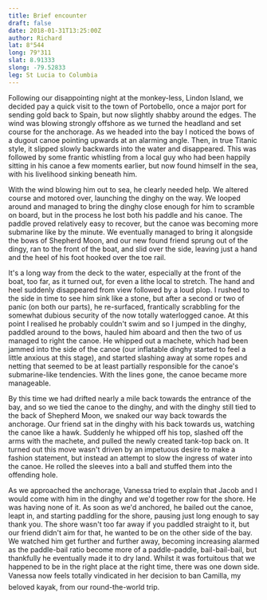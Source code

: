 ```yaml
---
title: Brief encounter
draft: false
date: 2018-01-31T13:25:00Z
author: Richard
lat: 8°544
long: 79°311
slat: 8.91333
slong: -79.52833
leg: St Lucia to Columbia 
---
```

Following our disappointing night at the monkey-less, Lindon Island, we decided pay a quick 
visit to the town of Portobello, once a major port for sending gold back to Spain, but now 
slightly shabby around the edges. The wind was blowing strongly offshore as we turned the 
headland and set course for the anchorage. As we headed into the bay I noticed the bows of 
a dugout canoe pointing upwards at an alarming angle. Then, in true Titanic style, it slipped 
slowly backwards into the water and disappeared. This was followed by some frantic 
whistling from a local guy who had been happily sitting in his canoe a few moments earlier, 
but now found himself in the sea, with his livelihood sinking beneath him.

With the wind blowing him out to sea, he clearly needed help. We altered course and 
motored over, launching the dinghy on the way. We looped around and managed to bring 
the dinghy close enough for him to scramble on board, but in the process he lost both his 
paddle and his canoe. The paddle proved relatively easy to recover, but the canoe was 
becoming more submarine like by the minute. We eventually managed to bring it alongside 
the bows of Shepherd Moon, and our new found friend sprung out of the dingy, ran to the 
front of the boat, and slid over the side, leaving just a hand and the heel of his foot hooked 
over the toe rail. 

It's a long way from the deck to the water, especially at the front of the boat, too far, as it 
turned out, for even a lithe local to stretch. The hand and heel suddenly disappeared from 
view followed by a loud plop. I rushed to the side in time to see him sink like a stone, but 
after a second or two of panic (on both our parts), he re-surfaced, frantically scrabbling for 
the somewhat dubious security of the now totally waterlogged canoe. At this point I realised 
he probably couldn't swim and so I jumped in the dinghy, paddled around to the bows, 
hauled him aboard and then the two of us managed to right the canoe. He whipped out a 
machete, which had been jammed into the side of the canoe (our inflatable dinghy started to 
feel a little anxious at this stage), and started slashing away at some ropes and netting that 
seemed to be at least partially responsible for the canoe's submarine-like tendencies. With 
the lines gone, the canoe became more manageable.

By this time we had drifted nearly a mile back towards the entrance of the bay, and so we 
tied the canoe to the dinghy, and with the dinghy still tied to the back of Shepherd Moon, we 
snaked our way back towards the anchorage. Our friend sat in the dinghy with his back 
towards us, watching the canoe like a hawk. Suddenly he whipped off his top, slashed off the 
arms with the machete, and pulled the newly created tank-top back on. It turned out this 
move wasn't driven by an impetuous desire to make a fashion statement, but instead an 
attempt to slow the ingress of water into the canoe. He rolled the sleeves into a ball and 
stuffed them into the offending hole.

As we approached the anchorage, Vanessa tried to explain that Jacob and I would come with 
him in the dinghy and we'd together row for the shore. He was having none of it. As soon as 
we'd anchored, he bailed out the canoe, leapt in, and starting paddling for the shore, pausing 
just long enough to say thank you. The shore wasn't too far away if you paddled straight to it, 
but our friend didn't aim for that, he wanted to be on the other side of the bay. We watched 
him get further and further away, becoming increasing alarmed as the paddle-bail ratio 
become more of a paddle-paddle, bail-bail-bail, but thankfully he eventually made it to dry 
land. Whilst it was fortuitous that we happened to be in the right place at the right time, there 
was one down side. Vanessa now feels totally vindicated in her decision to ban Camilla, my 
beloved kayak, from our round-the-world trip. 
